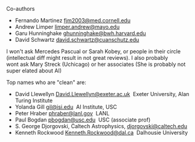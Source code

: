 Co-authors 

+ Fernando Martinez fjm2003@med.cornell.edu 
+ Andrew Limper limper.andrew@mayo.edu 
+ Garu Hunninghake ghunninghake@bwh.harvard.edu 
+ David Schwartz david.schwartz@cuanschutz.edu

I won't ask Mercedes Pascual or Sarah Kobey, or people in their circle (intellectual diff might result in not great reviews). I also probably wont ask Mary Streck (Uchicago) or her associates (She is probably not super elated about AI)

Top names who are "clean" are:

+ David Llewellyn David.Llewellyn@exeter.ac.uk  Exeter University, Alan Turing Institute
+ Yolanda Gill gil@isi.edu  AI Institute, USC
+ Peter Hraber phraber@lanl.gov  LANL
+ Paul Bogdan pbogdan@usc.edu  USC (associate prof)
+ S. George Djorgovski, Caltech Astrophysics, djorgovski@caltech.edu
+ Kenneth Rockwood Kenneth.Rockwood@dal.ca  Dalhousie University